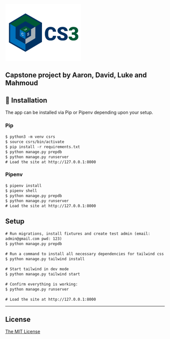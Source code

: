 <img src="https://github.com/DrewUniversityCS/CS3/blob/main/static/images/cs3_text_logo.png" width="240" height="180">  

Capstone project by Aaron, David, Luke and Mahmoud
----

## 📖 Installation
The app can be installed via Pip or Pipenv depending upon your setup.


### Pip

```
$ python3 -m venv csrs
$ source csrs/bin/activate
$ pip install -r requirements.txt
$ python manage.py prepdb
$ python manage.py runserver
# Load the site at http://127.0.0.1:8000
```

### Pipenv

```
$ pipenv install
$ pipenv shell
$ python manage.py prepdb
$ python manage.py runserver
# Load the site at http://127.0.0.1:8000
```

## Setup

```
# Run migrations, install fixtures and create test admin (email: admin@gmail.com pwd: 123)
$ python manage.py prepdb

# Run a command to install all necessary dependencies for tailwind css
$ python manage.py tailwind install

# Start tailwind in dev mode
$ python manage.py tailwind start

# Confirm everything is working:
$ python manage.py runserver

# Load the site at http://127.0.0.1:8000
```

----

## License

[The MIT License](LICENSE)

<!-- ## Next Steps

- Use [PostgreSQL locally via Docker](https://wsvincent.com/django-docker-postgresql/)
- Use [django-environ](https://github.com/joke2k/django-environ) for environment variables
- Update [EMAIL_BACKEND](https://docs.djangoproject.com/en/3.0/topics/email/#module-django.core.mail) to configure an SMTP backend
- Make the [admin more secure](https://opensource.com/article/18/1/10-tips-making-django-admin-more-secure)

## Adding Social Authentication

- [Configuring Google](https://wsvincent.com/django-allauth-tutorial-custom-user-model/#google-credentials)
- [Configuring Facebook](http://www.sarahhagstrom.com/2013/09/the-missing-django-allauth-tutorial/#Create_and_configure_a_Facebook_app)
- [Configuring Github](https://wsvincent.com/django-allauth-tutorial/)
- `django-allauth` supports [many, many other providers in the official docs](https://django-allauth.readthedocs.io/en/latest/providers.html) -->
